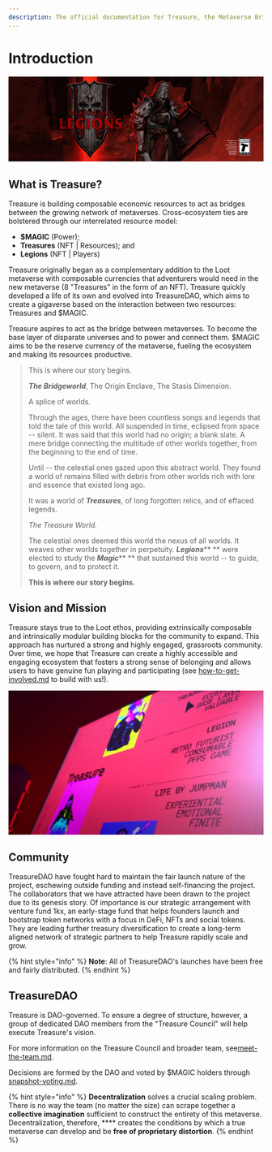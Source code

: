```yaml
---
description: The official documentation for Treasure, the Metaverse Bridgeworld.
---
```


# Introduction

![](<.gitbook/assets/1500x500 (2).jpg>)

## What is Treasure?

Treasure is building composable economic resources to act as bridges between the growing network of metaverses. Cross-ecosystem ties are bolstered through our interrelated resource model:

* **$MAGIC** (Power);
* **Treasures** (NFT | Resources); and&#x20;
* **Legions** (NFT | Players)

Treasure originally began as a complementary addition to the Loot metaverse with composable currencies that adventurers would need in the new metaverse (8 "Treasures" in the form of an NFT). Treasure quickly developed a life of its own and evolved into TreasureDAO, which aims to create a gigaverse based on the interaction between two resources: Treasures and $MAGIC.&#x20;

Treasure aspires to act as the bridge between metaverses. To become the base layer of disparate universes and to power and connect them. $MAGIC aims to be the reserve currency of the metaverse, fueling the ecosystem and making its resources productive.

> This is where our story begins.
>
> _**The Bridgeworld**_, The Origin Enclave, The Stasis Dimension.
>
> A splice of worlds.
>
> Through the ages, there have been countless songs and legends that told the tale of this world. All suspended in time, eclipsed from space -- silent. It was said that this world had no origin; a blank slate. A mere bridge connecting the multitude of other worlds together, from the beginning to the end of time.
>
> Until -- the celestial ones gazed upon this abstract world. They found a world of remains filled with debris from other worlds rich with lore and essence that existed long ago.
>
> It was a world of _**Treasures**_, of long forgotten relics, and of effaced legends.
>
> _The Treasure World._
>
> The celestial ones deemed this world the nexus of all worlds. It weaves other worlds together in perpetuity. _**Legions**_** ** were elected to study the _**Magic**_** ** that sustained this world -- to guide, to govern, and to protect it.
>
> **This is where our story begins.**

## Vision and Mission

Treasure stays true to the Loot ethos, providing extrinsically composable and intrinsically modular building blocks for the community to expand. This approach has nurtured a strong and highly engaged, grassroots community. Over time, we hope that Treasure can create a highly accessible and engaging ecosystem that fosters a strong sense of belonging and allows users to have genuine fun playing and participating (see [how-to-get-involved.md](get-involved/how-to-get-involved.md "mention") to build with us!).

![](<.gitbook/assets/image (1) (1).png>)

## Community

TreasureDAO have fought hard to maintain the fair launch nature of the project, eschewing outside funding and instead self-financing the project. The collaborators that we have attracted have been drawn to the project due to its genesis story. Of importance is our strategic arrangement with venture fund 1kx, an early-stage fund that helps founders launch and bootstrap token networks with a focus in DeFi, NFTs and social tokens. They are leading further treasury diversification to create a long-term aligned network of strategic partners to help Treasure rapidly scale and grow.&#x20;

{% hint style="info" %}
**Note**: All of TreasureDAO's launches have been free and fairly distributed.
{% endhint %}

## TreasureDAO

Treasure is DAO-governed. To ensure a degree of structure, however, a group of dedicated DAO members from the "Treasure Council" will help execute Treasure's vision.&#x20;

For more information on the Treasure Council and broader team, see[meet-the-team.md](meet-the-team.md "mention").

Decisions are formed by the DAO and voted by $MAGIC holders through [snapshot-voting.md](governance/snapshot-voting.md "mention").&#x20;

{% hint style="info" %}
**Decentralization** solves a crucial scaling problem. There is no way the team (no matter the size) can scrape together a **collective imagination** sufficient to construct the entirety of this metaverse. Decentralization, therefore, **** creates the conditions by which a true metaverse can develop and be **free of proprietary distortion**.&#x20;
{% endhint %}
